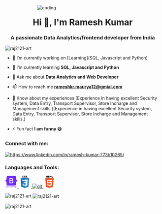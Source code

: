 <img align="right" alt="coding" width="400" src="https://github.com/user-attachments/assets/d0857b32-b402-4f4a-aa58-8d9d353f71ce">

<h1 align="center">Hi 👋, I'm Ramesh Kumar</h1>
<h3 align="center">A passionate Data Analytics/frontend developer from India</h3>

<p align="left"> <img src="https://komarev.com/ghpvc/?username=raj2121-art&label=Profile%20views&color=0e75b6&style=flat" alt="raj2121-art" /> </p>

- 🔭 I’m currently working on [Learning](SQL, Javascript and Python)

- 🌱 I’m currently learning **SQL, Javascript and Python**

- 💬 Ask me about **Data Analytics and Web Developer**

- 📫 How to reach me **rameshkr.maurya12@gmial.com**

- 📄 Know about my experiences [Experience in having excellent Security system, Data Entry, Transport Supervisor, Store Incharge and Management skills.](Experience in having excellent Security system, Data Entry, Transport Supervisor, Store Incharge and Management skills.)

- ⚡ Fun fact **I am funny 😃**

<h3 align="left">Connect with me:</h3>
<p align="left">
<a href="https://linkedin.com/in/https://www.linkedin.com/in/ramesh-kumar-773b10285/" target="blank"><img align="center" src="https://raw.githubusercontent.com/rahuldkjain/github-profile-readme-generator/master/src/images/icons/Social/linked-in-alt.svg" alt="https://www.linkedin.com/in/ramesh-kumar-773b10285/" height="30" width="40" /></a>
</p>

<h3 align="left">Languages and Tools:</h3>
<p align="left"> <a href="https://getbootstrap.com" target="_blank" rel="noreferrer"> <img src="https://raw.githubusercontent.com/devicons/devicon/master/icons/bootstrap/bootstrap-plain-wordmark.svg" alt="bootstrap" width="40" height="40"/> </a> <a href="https://www.w3schools.com/css/" target="_blank" rel="noreferrer"> <img src="https://raw.githubusercontent.com/devicons/devicon/master/icons/css3/css3-original-wordmark.svg" alt="css3" width="40" height="40"/> </a> <a href="https://git-scm.com/" target="_blank" rel="noreferrer"> <img src="https://www.vectorlogo.zone/logos/git-scm/git-scm-icon.svg" alt="git" width="40" height="40"/> </a> <a href="https://www.w3.org/html/" target="_blank" rel="noreferrer"> <img src="https://raw.githubusercontent.com/devicons/devicon/master/icons/html5/html5-original-wordmark.svg" alt="html5" width="40" height="40"/> </a> </p>

<p><img align="left" src="https://github-readme-stats.vercel.app/api/top-langs?username=raj2121-art&show_icons=true&locale=en&layout=compact" alt="raj2121-art" /></p>

<p>&nbsp;<img align="center" src="https://github-readme-stats.vercel.app/api?username=raj2121-art&show_icons=true&locale=en" alt="raj2121-art" /></p>

<p><img align="center" src="https://github-readme-streak-stats.herokuapp.com/?user=raj2121-art&" alt="raj2121-art" /></p>

